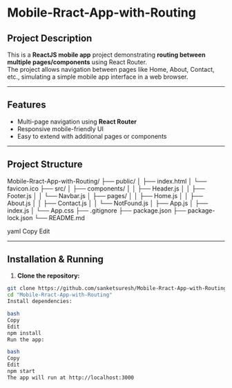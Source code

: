 # Mobile-Rract-App-with-Routing

## Project Description
This is a **ReactJS mobile app** project demonstrating **routing between multiple pages/components** using React Router.  
The project allows navigation between pages like Home, About, Contact, etc., simulating a simple mobile app interface in a web browser.

---

## Features
- Multi-page navigation using **React Router**  
- Responsive mobile-friendly UI  
- Easy to extend with additional pages or components  

---

## Project Structure
Mobile-Rract-App-with-Routing/
├── public/
│ ├── index.html
│ └── favicon.ico
├── src/
│ ├── components/
│ │ ├── Header.js
│ │ ├── Footer.js
│ │ └── Navbar.js
│ ├── pages/
│ │ ├── Home.js
│ │ ├── About.js
│ │ ├── Contact.js
│ │ └── NotFound.js
│ ├── App.js
│ ├── index.js
│ └── App.css
├── .gitignore
├── package.json
├── package-lock.json
└── README.md

yaml
Copy
Edit

---

## Installation & Running

1. **Clone the repository:**
```bash
git clone https://github.com/sanketsuresh/Mobile-Rract-App-with-Routing.git
cd "Mobile-Rract-App-with-Routing"
Install dependencies:

bash
Copy
Edit
npm install
Run the app:

bash
Copy
Edit
npm start
The app will run at http://localhost:3000

